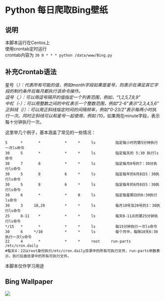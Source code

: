 # Python 每日爬取Bing壁纸

## 说明

本脚本运行在Centos上  
使用crontab定时运行  
crontab内容为 `30 0 * * * python /data/www/Bing.py`

## 补充Crontab语法

星号（*）：代表所有可能的值，例如month字段如果是星号，则表示在满足其它字段的制约条件后每月都执行该命令操作。  
逗号（,）：可以用逗号隔开的值指定一个列表范围，例如，“1,2,5,7,8,9”  
中杠（-）：可以用整数之间的中杠表示一个整数范围，例如“2-6”表示“2,3,4,5,6”  
正斜线（/）：可以用正斜线指定时间的间隔频率，例如“0-23/2”表示每两小时执行一次。同时正斜线可以和星号一起使用，例如*
/10，如果用在minute字段，表示每十分钟执行一次。

这里举几个例子，基本涵盖了常见的一些情况：

```
5      *       *           *     *     ls         指定每小时的第5分钟执行一次ls命令
30     5       *           *     *     ls         指定每天的 5:30 执行ls命令
30     7       8           *     *     ls         指定每月8号的7：30分执行ls命令
30     5       8           6     *     ls         指定每年的6月8日5：30执行ls命令
30     5       8           6     *     ls         指定每年的6月8日5：30执行ls命令
30     6       *           *     0     ls         指定每星期日的6:30执行ls命令
30     3     10,20         *     *     ls         每月10号及20号的3：30执行ls命令
25     8-11    *           *     *     ls         每天8-11点的第25分钟执行ls命令
*/15   *       *           *     *     ls         每15分钟执行一次ls命令
30     6     */10          *     *     ls         每个月中，每隔10天6:30执行一次ls命令
22     4       *           *     *     root     run-parts     /etc/cron.daily
#每天4：22以root身份执行/etc/cron.daily目录中的所有可执行文件，run-parts参数表示，执行后面目录中的所有可执行文件。
```

本脚本仅作学习用途

## Bing Wallpaper

![](./images/2023/06/29/BanyakIslands_ZH-CN6620304821_1920x1080.webp)
